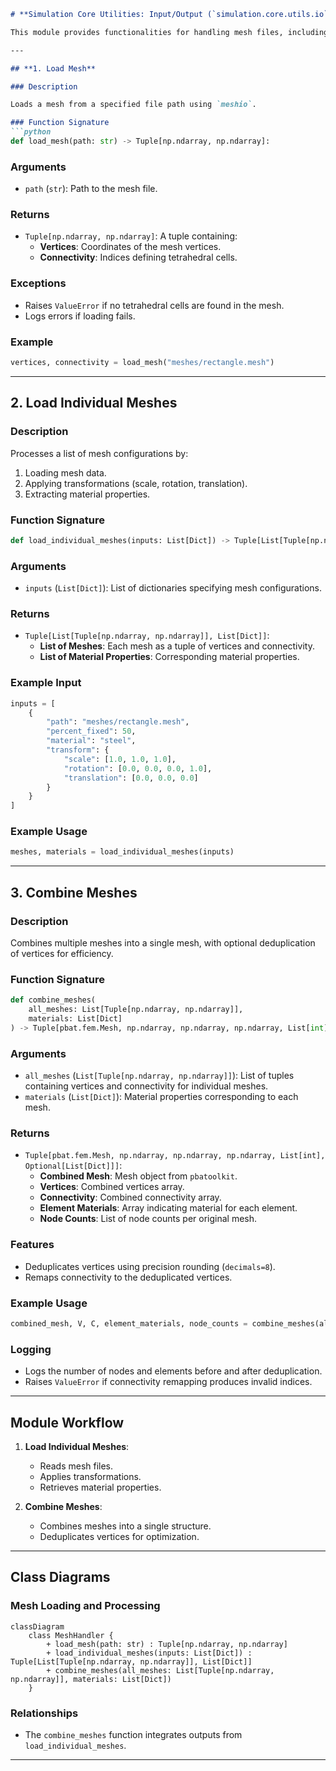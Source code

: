 ```markdown
# **Simulation Core Utilities: Input/Output (`simulation.core.utils.io`)**

This module provides functionalities for handling mesh files, including loading, processing, and combining meshes. It serves as the backbone for managing simulation geometries.

---

## **1. Load Mesh**

### Description

Loads a mesh from a specified file path using `meshio`.

### Function Signature
```python
def load_mesh(path: str) -> Tuple[np.ndarray, np.ndarray]:
```

### Arguments
- `path` (`str`): Path to the mesh file.

### Returns
- `Tuple[np.ndarray, np.ndarray]`: A tuple containing:
  - **Vertices**: Coordinates of the mesh vertices.
  - **Connectivity**: Indices defining tetrahedral cells.

### Exceptions
- Raises `ValueError` if no tetrahedral cells are found in the mesh.
- Logs errors if loading fails.

### Example
```python
vertices, connectivity = load_mesh("meshes/rectangle.mesh")
```

---

## **2. Load Individual Meshes**

### Description

Processes a list of mesh configurations by:
1. Loading mesh data.
2. Applying transformations (scale, rotation, translation).
3. Extracting material properties.

### Function Signature
```python
def load_individual_meshes(inputs: List[Dict]) -> Tuple[List[Tuple[np.ndarray, np.ndarray]], List[Dict]]:
```

### Arguments
- `inputs` (`List[Dict]`): List of dictionaries specifying mesh configurations.

### Returns
- `Tuple[List[Tuple[np.ndarray, np.ndarray]], List[Dict]]`:
  - **List of Meshes**: Each mesh as a tuple of vertices and connectivity.
  - **List of Material Properties**: Corresponding material properties.

### Example Input
```python
inputs = [
    {
        "path": "meshes/rectangle.mesh",
        "percent_fixed": 50,
        "material": "steel",
        "transform": {
            "scale": [1.0, 1.0, 1.0],
            "rotation": [0.0, 0.0, 0.0, 1.0],
            "translation": [0.0, 0.0, 0.0]
        }
    }
]
```

### Example Usage
```python
meshes, materials = load_individual_meshes(inputs)
```

---

## **3. Combine Meshes**

### Description

Combines multiple meshes into a single mesh, with optional deduplication of vertices for efficiency.

### Function Signature
```python
def combine_meshes(
    all_meshes: List[Tuple[np.ndarray, np.ndarray]],
    materials: List[Dict]
) -> Tuple[pbat.fem.Mesh, np.ndarray, np.ndarray, np.ndarray, List[int], Optional[List[Dict]]]:
```

### Arguments
- `all_meshes` (`List[Tuple[np.ndarray, np.ndarray]]`): List of tuples containing vertices and connectivity for individual meshes.
- `materials` (`List[Dict]`): Material properties corresponding to each mesh.

### Returns
- `Tuple[pbat.fem.Mesh, np.ndarray, np.ndarray, np.ndarray, List[int], Optional[List[Dict]]]`:
  - **Combined Mesh**: Mesh object from `pbatoolkit`.
  - **Vertices**: Combined vertices array.
  - **Connectivity**: Combined connectivity array.
  - **Element Materials**: Array indicating material for each element.
  - **Node Counts**: List of node counts per original mesh.

### Features
- Deduplicates vertices using precision rounding (`decimals=8`).
- Remaps connectivity to the deduplicated vertices.

### Example Usage
```python
combined_mesh, V, C, element_materials, node_counts = combine_meshes(all_meshes, materials)
```

### Logging
- Logs the number of nodes and elements before and after deduplication.
- Raises `ValueError` if connectivity remapping produces invalid indices.

---

## **Module Workflow**

1. **Load Individual Meshes**:
   - Reads mesh files.
   - Applies transformations.
   - Retrieves material properties.

2. **Combine Meshes**:
   - Combines meshes into a single structure.
   - Deduplicates vertices for optimization.

---

## **Class Diagrams**

### Mesh Loading and Processing
```mermaid
classDiagram
    class MeshHandler {
        + load_mesh(path: str) : Tuple[np.ndarray, np.ndarray]
        + load_individual_meshes(inputs: List[Dict]) : Tuple[List[Tuple[np.ndarray, np.ndarray]], List[Dict]]
        + combine_meshes(all_meshes: List[Tuple[np.ndarray, np.ndarray]], materials: List[Dict])
    }
```

### Relationships
- The `combine_meshes` function integrates outputs from `load_individual_meshes`.

---